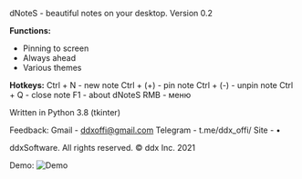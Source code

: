 dNoteS - beautiful notes on your desktop.
Version 0.2

**Functions:**
+ Pinning to screen
+ Always ahead
+ Various themes

**Hotkeys:**
Ctrl + N - new note
Ctrl + (+) - pin note
Ctrl + (-) - unpin note
Ctrl + Q - close note
F1 - about dNoteS
RMB - меню

Written in Python 3.8 (tkinter)

Feedback:
Gmail - ddxoffi@gmail.com
Telegram - t.me/ddx_offi/
Site - •

ddxSoftware. All rights reserved.
© ddx Inc. 2021

Demo:
![Demo](https://user-images.githubusercontent.com/70449559/112687083-bf43d900-8e98-11eb-8c9a-605f91493a94.png)
